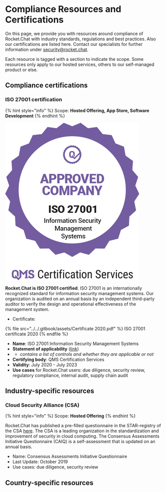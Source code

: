 # Compliance Resources and Certifications

On this page, we provide you with resources around compliance of Rocket.Chat with industry standards, regulations and best practices. Also our certifications are listed here. Contact our specialists for further information under [security@rocket.chat](mailto:security@rocket.chat).

Each resource is tagged with a section to indicate the scope. Some resources only apply to our hosted services, others to our self-managed product or else.

## Compliance certifications&#x20;

### ISO 27001 certification

{% hint style="info" %}
Scope: **Hosted Offering, App Store, Software Development**
{% endhint %}

![](<../../.gitbook/assets/27001 small.png>)

**Rocket.Chat is ISO 27001 certified**. ISO 27001 is an internationally recognized standard for information security management systems. Our organization is audited on an annual basis by an independent third-party auditor to verify the design and operational effectiveness of the management system.

* Certificate:&#x20;

{% file src="../../.gitbook/assets/Certificate 2020.pdf" %}
ISO 27001 certificate 2020
{% endfile %}

* **Name**: ISO 27001 Information Security Management Systems
* **Statement of applicability** ([link](https://drive.google.com/file/d/14tYG-sVDkw6hGZvxnRjSCEcCfJXdYetb/view?usp=sharing))
*
  * _contains a list of controls and whether they are applicable or not_&#x20;
* **Certifying body**: QMS Certification Services
* **Validity**: July 2020 - July 2023
* **Use cases** for Rocket.Chat users: due diligence, security review, regulatory compliance, internal audit, supply chain audit

## Industry-specific resources

### Cloud Security Alliance (CSA)

{% hint style="info" %}
Scope: **Hosted Offering**
{% endhint %}

Rocket.Chat has published a pre-filled questionnaire in the STAR-registry of the CSA [here](https://cloudsecurityalliance.org/star/registry/rocket-chat). The CSA is a leading organization in the standardization and improvement of security in cloud computing. The Consensus Assessments Initiative Questionnaire (CAIQ) is a self-assessment that is updated on an annual basis.

* Name: Consensus Assessments Initiative Questionnaire
* Last Update: October 2019
* Use cases: due diligence, security review

## Country-specific resources

